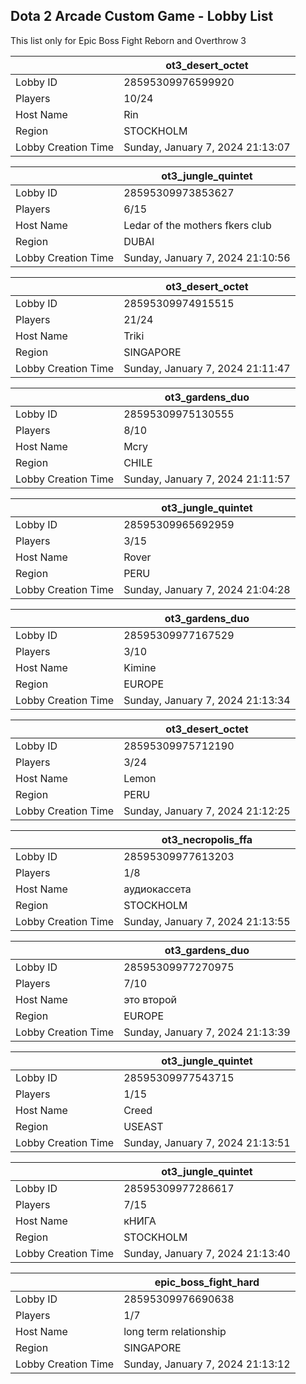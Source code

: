 ## Dota 2 Arcade Custom Game - Lobby List

This list only for Epic Boss Fight Reborn and Overthrow 3

|  | ot3_desert_octet |
| ------ | ------ |
| Lobby ID | 28595309976599920 |
| Players | 10/24 |
| Host Name | Rin |
| Region | STOCKHOLM |
| Lobby Creation Time | Sunday, January 7, 2024 21:13:07 |


|  | ot3_jungle_quintet |
| ------ | ------ |
| Lobby ID | 28595309973853627 |
| Players | 6/15 |
| Host Name | Ledar of the mothers fkers club |
| Region | DUBAI |
| Lobby Creation Time | Sunday, January 7, 2024 21:10:56 |


|  | ot3_desert_octet |
| ------ | ------ |
| Lobby ID | 28595309974915515 |
| Players | 21/24 |
| Host Name | Triki |
| Region | SINGAPORE |
| Lobby Creation Time | Sunday, January 7, 2024 21:11:47 |


|  | ot3_gardens_duo |
| ------ | ------ |
| Lobby ID | 28595309975130555 |
| Players | 8/10 |
| Host Name | Mcry |
| Region | CHILE |
| Lobby Creation Time | Sunday, January 7, 2024 21:11:57 |


|  | ot3_jungle_quintet |
| ------ | ------ |
| Lobby ID | 28595309965692959 |
| Players | 3/15 |
| Host Name | Rover |
| Region | PERU |
| Lobby Creation Time | Sunday, January 7, 2024 21:04:28 |


|  | ot3_gardens_duo |
| ------ | ------ |
| Lobby ID | 28595309977167529 |
| Players | 3/10 |
| Host Name | Kimine |
| Region | EUROPE |
| Lobby Creation Time | Sunday, January 7, 2024 21:13:34 |


|  | ot3_desert_octet |
| ------ | ------ |
| Lobby ID | 28595309975712190 |
| Players | 3/24 |
| Host Name | Lemon |
| Region | PERU |
| Lobby Creation Time | Sunday, January 7, 2024 21:12:25 |


|  | ot3_necropolis_ffa |
| ------ | ------ |
| Lobby ID | 28595309977613203 |
| Players | 1/8 |
| Host Name | аудиокассета |
| Region | STOCKHOLM |
| Lobby Creation Time | Sunday, January 7, 2024 21:13:55 |


|  | ot3_gardens_duo |
| ------ | ------ |
| Lobby ID | 28595309977270975 |
| Players | 7/10 |
| Host Name | это второй |
| Region | EUROPE |
| Lobby Creation Time | Sunday, January 7, 2024 21:13:39 |


|  | ot3_jungle_quintet |
| ------ | ------ |
| Lobby ID | 28595309977543715 |
| Players | 1/15 |
| Host Name | Creed |
| Region | USEAST |
| Lobby Creation Time | Sunday, January 7, 2024 21:13:51 |


|  | ot3_jungle_quintet |
| ------ | ------ |
| Lobby ID | 28595309977286617 |
| Players | 7/15 |
| Host Name | кНИГА |
| Region | STOCKHOLM |
| Lobby Creation Time | Sunday, January 7, 2024 21:13:40 |


|  | epic_boss_fight_hard |
| ------ | ------ |
| Lobby ID | 28595309976690638 |
| Players | 1/7 |
| Host Name | long term relationship |
| Region | SINGAPORE |
| Lobby Creation Time | Sunday, January 7, 2024 21:13:12 |


